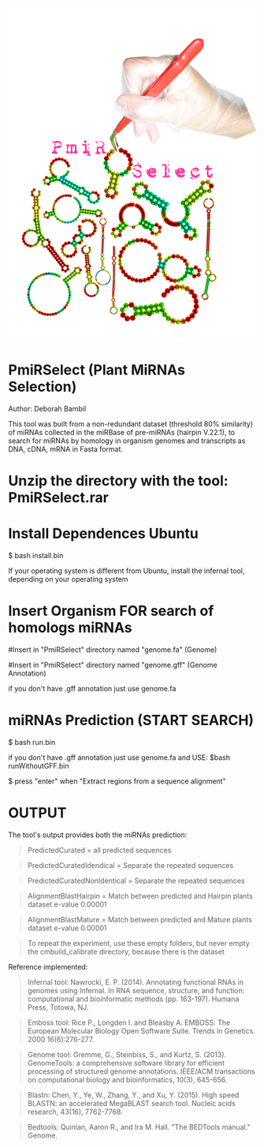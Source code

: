  ![name-of-you-image](https://github.com/DeborahBambil/figs/blob/main/Fig1.png?raw=true)

# PmiRSelect (Plant MiRNAs Selection)
Author: Deborah Bambil

This tool was built from a non-redundant dataset (threshold 80% similarity) of miRNAs collected in the 
miRBase of pre-miRNAs (hairpin V.22.1), to search for miRNAs by homology in organism genomes and transcripts as DNA, cDNA, mRNA in Fasta format. 

# Unzip the directory with the tool: PmiRSelect.rar

# Install Dependences Ubuntu

$ bash install.bin

If your operating system is different from Ubuntu, install the infernal tool, depending on your operating system

# Insert Organism FOR search of homologs miRNAs

#Insert in "PmiRSelect" directory named "genome.fa" (Genome)

#Insert in "PmiRSelect" directory named "genome.gff" (Genome Annotation)

if you don't have .gff annotation just use genome.fa

# miRNAs Prediction (START SEARCH)

$ bash run.bin

if you don't have .gff annotation just use genome.fa and USE: $bash runWithoutGFF.bin

$ press "enter" when "Extract regions from a sequence alignment"

# OUTPUT

The tool's output provides both the miRNAs prediction:

> PredictedCurated = all predicted sequences

> PredictedCuratedIdendical = Separate the repeated sequences 

> PredictedCuratedNonIdentical = Separate the repeated sequences 

> AlignmentBlastHairpin = Match between predicted and Hairpin plants dataset e-value 0.00001

> AlignmentBlastMature = Match between predicted and Mature plants dataset e-value 0.00001

> To repeat the experiment, use these empty folders, but never empty the cmbuild_calibrate directory, because there is the dataset

Reference implemented:

> Infernal tool: Nawrocki, E. P. (2014). Annotating functional RNAs in genomes using Infernal. In RNA sequence, structure, and function: computational and bioinformatic methods (pp. 163-197). Humana Press, Totowa, NJ.

> Emboss tool: Rice P., Longden I. and Bleasby A. EMBOSS: The European Molecular Biology Open Software Suite. Trends in Genetics. 2000 16(6):276-277.

> Genome tool: Gremme, G., Steinbiss, S., and Kurtz, S. (2013). GenomeTools: a comprehensive software library for efficient processing of structured genome annotations. IEEE/ACM transactions on computational biology and bioinformatics, 10(3), 645-656.

> Blastn: Chen, Y., Ye, W., Zhang, Y., and Xu, Y. (2015). High speed BLASTN: an accelerated MegaBLAST search tool. Nucleic acids research, 43(16), 7762-7768.

>Bedtools: Quinlan, Aaron R., and Ira M. Hall. "The BEDTools manual." Genome.

